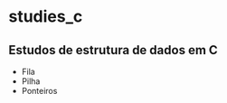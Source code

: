 # studies_c

<h2>
  Estudos de estrutura de dados em C
</h2>

<ul>
    <li>Fila</li>
    <li>Pilha</li>
    <li>Ponteiros</li>
</ul>